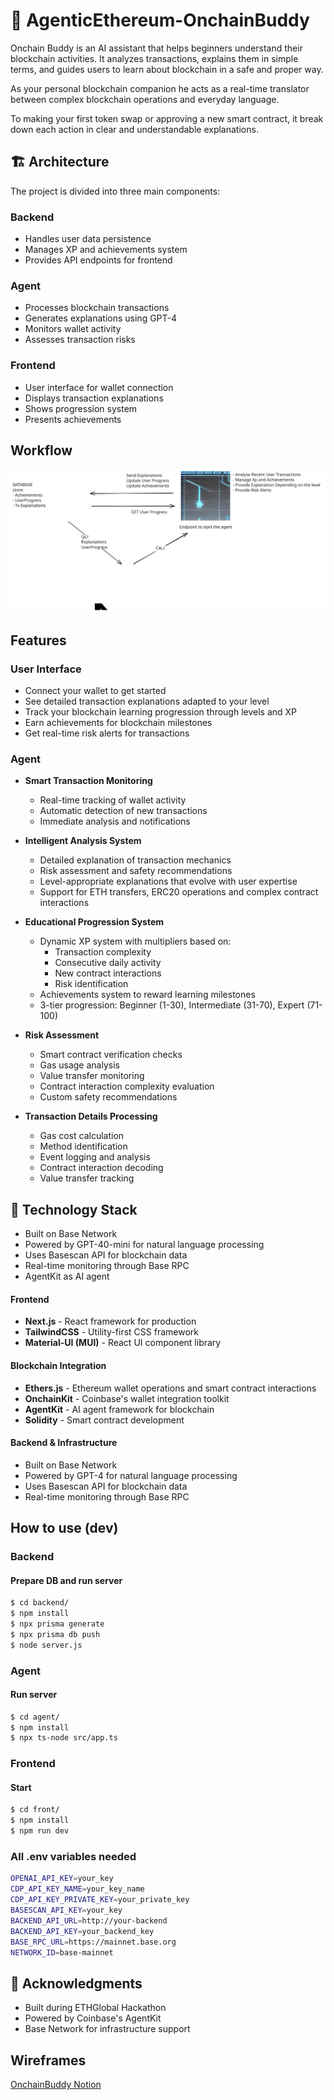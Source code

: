 # 🚀 AgenticEthereum-OnchainBuddy

Onchain Buddy is an AI assistant that helps beginners understand their blockchain activities. It analyzes transactions, explains them in simple terms, and guides users to learn about blockchain in a safe and proper way.

As your personal blockchain companion he acts as a real-time translator between complex blockchain operations and everyday language.

To making your first token swap or approving a new smart contract, it break down each action in clear and understandable explanations.

## 🏗 Architecture

The project is divided into three main components:

### Backend
- Handles user data persistence
- Manages XP and achievements system
- Provides API endpoints for frontend

### Agent
- Processes blockchain transactions
- Generates explanations using GPT-4
- Monitors wallet activity
- Assesses transaction risks

### Frontend
- User interface for wallet connection
- Displays transaction explanations
- Shows progression system
- Presents achievements

## Workflow

![Workflow Image](./assets/onchainbuddy_workflow.svg)

## Features

### User Interface
- Connect your wallet to get started 
- See detailed transaction explanations adapted to your level
- Track your blockchain learning progression through levels and XP
- Earn achievements for blockchain milestones
- Get real-time risk alerts for transactions

### Agent
- **Smart Transaction Monitoring**
  - Real-time tracking of wallet activity
  - Automatic detection of new transactions
  - Immediate analysis and notifications

- **Intelligent Analysis System**
  - Detailed explanation of transaction mechanics
  - Risk assessment and safety recommendations
  - Level-appropriate explanations that evolve with user expertise
  - Support for ETH transfers, ERC20 operations and complex contract interactions

- **Educational Progression System**
  - Dynamic XP system with multipliers based on:
    - Transaction complexity
    - Consecutive daily activity
    - New contract interactions
    - Risk identification
  - Achievements system to reward learning milestones
  - 3-tier progression: Beginner (1-30), Intermediate (31-70), Expert (71-100)

- **Risk Assessment**
  - Smart contract verification checks
  - Gas usage analysis
  - Value transfer monitoring
  - Contract interaction complexity evaluation
  - Custom safety recommendations

- **Transaction Details Processing**
  - Gas cost calculation
  - Method identification
  - Event logging and analysis
  - Contract interaction decoding
  - Value transfer tracking

## 🔧 Technology Stack
- Built on Base Network
- Powered by GPT-40-mini for natural language processing
- Uses Basescan API for blockchain data
- Real-time monitoring through Base RPC
- AgentKit as AI agent

#### Frontend
- **Next.js** - React framework for production
- **TailwindCSS** - Utility-first CSS framework
- **Material-UI (MUI)** - React UI component library

#### Blockchain Integration
- **Ethers.js** - Ethereum wallet operations and smart contract interactions
- **OnchainKit** - Coinbase's wallet integration toolkit
- **AgentKit** - AI agent framework for blockchain
- **Solidity** - Smart contract development

#### Backend & Infrastructure
- Built on Base Network
- Powered by GPT-4 for natural language processing
- Uses Basescan API for blockchain data
- Real-time monitoring through Base RPC

## How to use (dev)

### Backend

#### Prepare DB and run server
```bash
$ cd backend/
$ npm install
$ npx prisma generate
$ npx prisma db push
$ node server.js
```
### Agent

#### Run server
```bash
$ cd agent/
$ npm install
$ npx ts-node src/app.ts
```

### Frontend

#### Start
```bash
$ cd front/
$ npm install
$ npm run dev
```

### All .env variables needed

```bash
OPENAI_API_KEY=your_key
CDP_API_KEY_NAME=your_key_name
CDP_API_KEY_PRIVATE_KEY=your_private_key
BASESCAN_API_KEY=your_key
BACKEND_API_URL=http://your-backend
BACKEND_API_KEY=your_backend_key
BASE_RPC_URL=https://mainnet.base.org
NETWORK_ID=base-mainnet
```

## 🙏 Acknowledgments

- Built during ETHGlobal Hackathon
- Powered by Coinbase's AgentKit
- Base Network for infrastructure support

## Wireframes

[OnchainBuddy Notion](https://www.notion.so/Mockups-Wireframes-18fa0cf912048082a011f0a3bfa3cb4f?pvs=4)